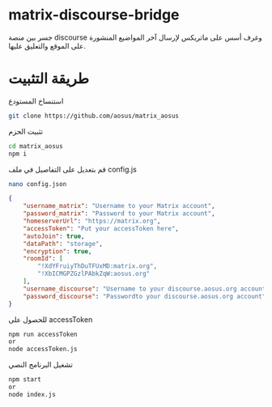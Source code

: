 # matrix-discourse-bridge
جسر بين منصة discourse وغرف أسس على ماتريكس لإرسال آخر المواضيع المنشورة على الموقع والتعليق عليها.


# طريقة التثبيت

استنساخ المستودع

```bash
git clone https://github.com/aosus/matrix_aosus
```
تثبيت الحزم 

```bash
cd matrix_aosus
npm i
```

قم بتعديل على التفاصيل في ملف config.js

```bash
nano config.json
```

```json
{
    "username_matrix": "Username to your Matrix account",
    "password_matrix": "Password to your Matrix account",
    "homeserverUrl": "https://matrix.org",
    "accessToken": "Put your accessToken here",
    "autoJoin": true,
    "dataPath": "storage",
    "encryption": true,
    "roomId": [
        "!XdYFruiyThDuTFUxMD:matrix.org",
        "!XbICMGPZGzlPAbkZqW:aosus.org"
    ],
    "username_discourse": "Username to your discourse.aosus.org account",
    "password_discourse": "Passwordto your discourse.aosus.org account"
}
```

للحصول على accessToken

```bash
npm run accessToken
or 
node accessToken.js
```

تشغيل البرنامج النصي 

```bash
npm start 
or 
node index.js
```

